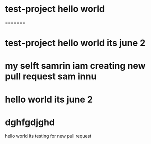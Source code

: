 
# test-project hello world 
=======
# test-project hello world   its june 2

my selft samrin iam creating new pull request  sam innu 
=======

hello world its june 2 
=======

dghfgdjghd
=======
hello world its testing for new pull request 





